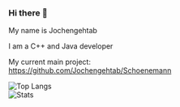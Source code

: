 ### Hi there 👋

My name is Jochengehtab

I am a C++ and Java developer

My current main project:
<br>
https://github.com/Jochengehtab/Schoenemann

![Top Langs](https://github-readme-stats.vercel.app/api/top-langs/?username=Jochengehtab&hide=typescript,makefile,ruby&theme=tokyonight)
<br>
![Stats](https://github-readme-stats.vercel.app/api?username=Jochengehtab&show_icons=true&theme=radical&count_private=true)
